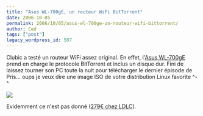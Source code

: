 ```yaml
---
title: "Asus WL-700gE, un routeur WiFi BitTorrent"
date: 2006-10-05
permalink: 2006/10/05/asus-wl-700ge-un-routeur-wifi-bittorrent/
author: Ced
tags: ["post"]
legacy_wordpress_id: 507
---
```


Clubic a testé un routeur WiFi assez original. En effet, l'<a href="http://www.clubic.com/article-38383-1-asus-wl-700ge-routeur-wifi-bittorrent.html" hreflang="fr">Asus WL-700gE</a> prend en charge le protocole BitTorrent et inclus un disque dur. Fini de laissez tourner son PC toute la nuit pour télécharger le dernier épisode de Pris... oups je veux dire une image ISO de votre distribution Linux favorite ^-^

<a href="http://www.clubic.com/article-38383-1-asus-wl-700ge-routeur-wifi-bittorrent.html" hreflang="fr"><img src="https://64k.be/wp-content/uploads/2006/geek/asus-wl-700ge.jpg" /></a>

<!-- excerpt -->

Evidemment ce n'est pas donné (<a href="http://www.ldlc.com/fiche/PB00042869.html" hreflang="fr">279€ chez LDLC</a>).
